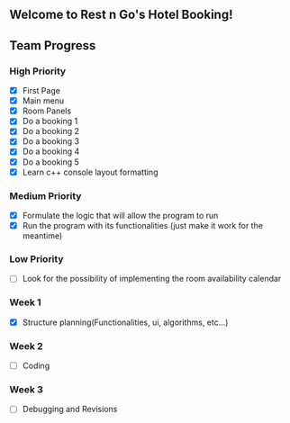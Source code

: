 ## Welcome to Rest n Go's Hotel Booking!

## Team Progress

### High Priority

- [x] First Page
- [x] Main menu
- [x] Room Panels
- [x] Do a booking 1
- [x] Do a booking 2
- [x] Do a booking 3
- [x] Do a booking 4
- [x] Do a booking 5
- [x] Learn c++ console layout formatting

### Medium Priority

- [x] Formulate the logic that will allow the program to run
- [x] Run the program with its functionalities (just make it work for the meantime)

### Low Priority

- [ ] Look for the possibility of implementing the room availability calendar


### Week 1

- [x] Structure planning(Functionalities, ui, algorithms, etc...)

### Week 2

- [ ] Coding

### Week 3

- [ ] Debugging and Revisions
